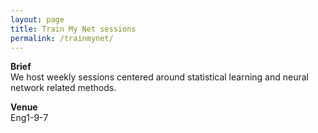 ```yaml
---
layout: page
title: Train My Net sessions
permalink: /trainmynet/
---
```


**Brief** <br>
We host weekly sessions centered around statistical learning and neural network related methods.

**Venue** <br>
Eng1-9-7
